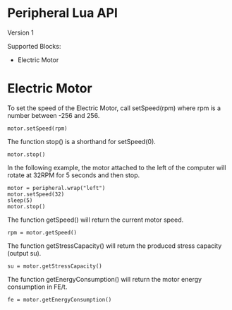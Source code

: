# Peripheral Lua API

Version 1

Supported Blocks:
- Electric Motor

# Electric Motor

To set the speed of the Electric Motor, call setSpeed(rpm) where rpm is a number between -256 and 256.
```
motor.setSpeed(rpm)
```
The function stop() is a shorthand for setSpeed(0).
```
motor.stop()
```
In the following example, the motor attached to the left of the computer will rotate at 32RPM for 5 seconds and then stop.
```
motor = peripheral.wrap("left")
motor.setSpeed(32)
sleep(5)
motor.stop()
```

The function getSpeed() will return the current motor speed.
```
rpm = motor.getSpeed()
```
The function getStressCapacity() will return the produced stress capacity (output su).
```
su = motor.getStressCapacity()
```
The function getEnergyConsumption() will return the motor energy consumption in FE/t.
```
fe = motor.getEnergyConsumption()
```
